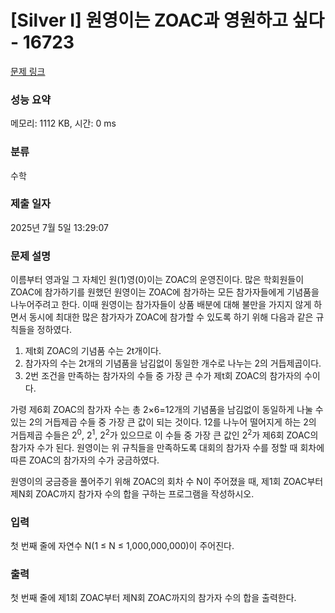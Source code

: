 # [Silver I] 원영이는 ZOAC과 영원하고 싶다 - 16723 

[문제 링크](https://www.acmicpc.net/problem/16723) 

### 성능 요약

메모리: 1112 KB, 시간: 0 ms

### 분류

수학

### 제출 일자

2025년 7월 5일 13:29:07

### 문제 설명

<p>이름부터 영과일 그 자체인 원(1)영(0)이는 ZOAC의 운영진이다. 많은 학회원들이 ZOAC에 참가하기를 원했던 원영이는 ZOAC에 참가하는 모든 참가자들에게 기념품을 나누어주려고 한다. 이때 원영이는 참가자들이 상품 배분에 대해 불만을 가지지 않게 하면서 동시에 최대한 많은 참가자가 ZOAC에 참가할 수 있도록 하기 위해 다음과 같은 규칙들을 정하였다.</p>

<ol>
	<li>제t회 ZOAC의 기념품 수는 2t개이다.</li>
	<li>참가자의 수는 2t개의 기념품을 남김없이 동일한 개수로 나누는 2의 거듭제곱이다.</li>
	<li>2번 조건을 만족하는 참가자의 수들 중 가장 큰 수가 제t회 ZOAC의 참가자의 수이다.</li>
</ol>

<p>가령 제6회 ZOAC의 참가자 수는 총 2×6=12개의 기념품을 남김없이 동일하게 나눌 수 있는 2의 거듭제곱 수들 중 가장 큰 값이 되는 것이다. 12를 나누어 떨어지게 하는 2의 거듭제곱 수들은 2<sup>0</sup>, 2<sup>1</sup>, 2<sup>2</sup>가 있으므로 이 수들 중 가장 큰 값인 2<sup>2</sup>가 제6회 ZOAC의 참가자 수가 된다. 원영이는 위 규칙들을 만족하도록 대회의 참가자 수를 정할 때 회차에 따른 ZOAC의 참가자의 수가 궁금하였다.</p>

<p>원영이의 궁금증을 풀어주기 위해 ZOAC의 회차 수 N이 주어졌을 때, 제1회 ZOAC부터 제N회 ZOAC까지 참가자 수의 합을 구하는 프로그램을 작성하시오.</p>

### 입력 

 <p>첫 번째 줄에 자연수 N(1 ≤ N ≤ 1,000,000,000)이 주어진다.</p>

### 출력 

 <p>첫 번째 줄에 제1회 ZOAC부터 제N회 ZOAC까지의 참가자 수의 합을 출력한다.</p>

